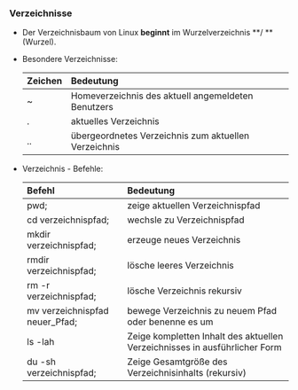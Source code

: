 ### Verzeichnisse

* Der Verzeichnisbaum von Linux **beginnt** im Wurzelverzeichnis **/ **\(Wurzel\).
* Besondere Verzeichnisse:

  | Zeichen | Bedeutung |
  | :--- | :--- |
  | ~ | Homeverzeichnis des aktuell angemeldeten Benutzers |
  | . | aktuelles Verzeichnis |
  | .. | übergeordnetes Verzeichnis zum aktuellen Verzeichnis |
  
* Verzeichnis - Befehle: 

  | Befehl | Bedeutung |
  | :--- | :--- |
  | pwd; | zeige aktuellen Verzeichnispfad |  
  | cd verzeichnispfad; | wechsle zu Verzeichnispfad |
  | mkdir verzeichnispfad; | erzeuge neues Verzeichnis |
  | rmdir verzeichnispfad; | lösche leeres Verzeichnis |
  | rm -r verzeichnispfad; | lösche Verzeichnis rekursiv |
  | mv verzeichnispfad neuer_Pfad; | bewege Verzeichnis zu neuem Pfad oder benenne es um |
  | ls -lah | Zeige kompletten Inhalt des aktuellen Verzeichnisses in ausführlicher Form |
  | du -sh verzeichnispfad; | Zeige Gesamtgröße des Verzeichnisinhalts (rekursiv) |
  
  
  



